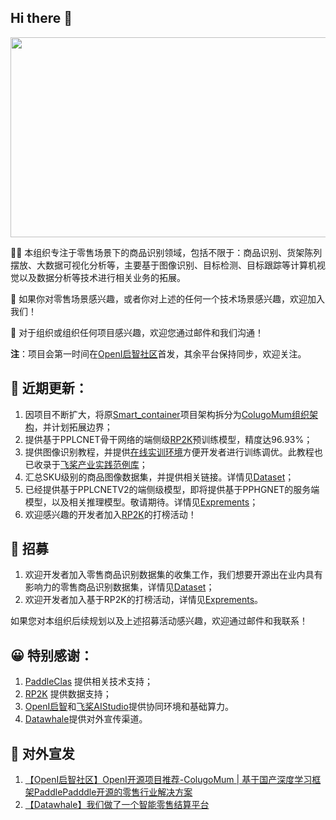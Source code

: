 ## Hi there 👋

<!--

**Here are some ideas to get you started:**

🙋‍♀️ A short introduction - what is your organization all about?
🌈 Contribution guidelines - how can the community get involved?
👩‍💻 Useful resources - where can the community find your docs? Is there anything else the community should know?
🍿 Fun facts - what does your team eat for breakfast?
🧙 Remember, you can do mighty things with the power of [Markdown](https://docs.github.com/github/writing-on-github/getting-started-with-writing-and-formatting-on-github/basic-writing-and-formatting-syntax)
-->
</div>  
<div align="center">
<img src="https://github.com/ColugoMum/Smart_container/blob/master/image/logo.svg" width = "720" height = "320"/>
</div>  

🙋‍♀️ 本组织专注于零售场景下的商品识别领域，包括不限于：商品识别、货架陈列摆放、大数据可视化分析等，主要基于图像识别、目标检测、目标跟踪等计算机视觉以及数据分析等技术进行相关业务的拓展。

🌈 如果你对零售场景感兴趣，或者你对上述的任何一个技术场景感兴趣，欢迎加入我们！ 
 
🧙 对于组织或组织任何项目感兴趣，欢迎您通过邮件和我们沟通！ 

**注**：项目会第一时间在[OpenI启智社区](https://git.openi.org.cn/ColugoMum/Smart_container)首发，其余平台保持同步，欢迎关注。

## 🍿 近期更新：
 1. 因项目不断扩大，将原[Smart_container](https://github.com/thomas-yanxin/Smart_container)项目架构拆分为[ColugoMum组织架构](https://github.com/ColugoMum)，并计划拓展边界；
 2. 提供基于PPLCNET骨干网络的端侧级[RP2K](https://www.pinlandata.com/rp2k_dataset)预训练模型，精度达96.93%；
 3. 提供图像识别教程，并提供[在线实训环境](https://aistudio.baidu.com/aistudio/projectdetail/3460304)方便开发者进行训练调优。此教程也已收录于[飞桨产业实践范例库](https://aistudio.baidu.com/aistudio/topic/1000)；
 4. 汇总SKU级别的商品图像数据集，并提供相关链接。详情见[Dataset](https://github.com/ColugoMum/Dataset)；
 5. 已经提供基于PPLCNETV2的端侧级模型，即将提供基于PPHGNET的服务端模型，以及相关推理模型。敬请期待。详情见[Exprements](https://github.com/ColugoMum/Exprements)；
 6. 欢迎感兴趣的开发者加入[RP2K](https://www.pinlandata.com/rp2k_dataset)的打榜活动！
 
 ## :open_hands: 招募
 1. 欢迎开发者加入零售商品识别数据集的收集工作，我们想要开源出在业内具有影响力的零售商品识别数据集，详情见[Dataset](https://github.com/ColugoMum/Dataset)；
 2. 欢迎开发者加入基于RP2K的打榜活动，详情见[Exprements](https://github.com/ColugoMum/Exprements/issues/1#issue-1262919256)。  
 
 如果您对本组织后续规划以及上述招募活动感兴趣，欢迎通过邮件和我联系！
 
 ## :grinning: 特别感谢：
 1. [PaddleClas](https://github.com/PaddlePaddle/PaddleClas) 提供相关技术支持；
 2. [RP2K](https://www.pinlandata.com/rp2k_dataset) 提供数据支持；
 3. [OpenI启智](https://openi.org.cn/)和[飞桨AIStudio](https://aistudio.baidu.com/aistudio/index)提供协同环境和基础算力。
 4. [Datawhale](https://github.com/datawhalechina)提供对外宣传渠道。
 
## :wave: 对外宣发
1. [【OpenI启智社区】OpenI开源项目推荐-ColugoMum | 基于国产深度学习框架PaddlePadddle开源的零售行业解决方案](https://mp.weixin.qq.com/s/mgNcoWAICBAqkPCqqBN8Iw)
2. [【Datawhale】我们做了一个智能零售结算平台](https://mp.weixin.qq.com/s/V8eBkYZvb-mNJtyez7n_Rg)
